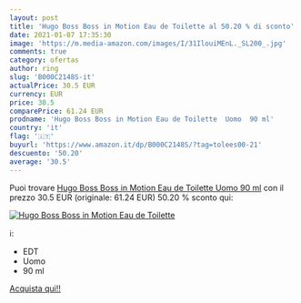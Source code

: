 ```yaml
---
layout: post
title: 'Hugo Boss Boss in Motion Eau de Toilette al 50.20 % di sconto'
date: 2021-01-07 17:35:30
image: 'https://m.media-amazon.com/images/I/31IlouiMEnL._SL200_.jpg'
comments: true
category: ofertas
author: ring
slug: 'B000C2148S-it'
actualPrice: 30.5 EUR
currency: EUR
price: 30.5
comparePrice: 61.24 EUR
prodname: 'Hugo Boss Boss in Motion Eau de Toilette  Uomo  90 ml'
country: 'it'
flag: '🇮🇹'
buyurl: 'https://www.amazon.it/dp/B000C2148S/?tag=tolees00-21'
descuento: '50.20'
average: '30.5'
---
```


Puoi trovare [Hugo Boss Boss in Motion Eau de Toilette  Uomo  90 ml](https://www.amazon.it/dp/B000C2148S/?tag=tolees00-21) con il prezzo 30.5 EUR (originale: 61.24 EUR) 50.20 % sconto qui:

[![Hugo Boss Boss in Motion Eau de Toilette](https://m.media-amazon.com/images/I/31IlouiMEnL._SL200_.jpg)](https://www.amazon.it/dp/B000C2148S/?tag=tolees00-21)

ℹ️:

- EDT
- Uomo
- 90 ml

[Acquista qui!!](https://www.amazon.it/dp/B000C2148S/?tag=tolees00-21)

